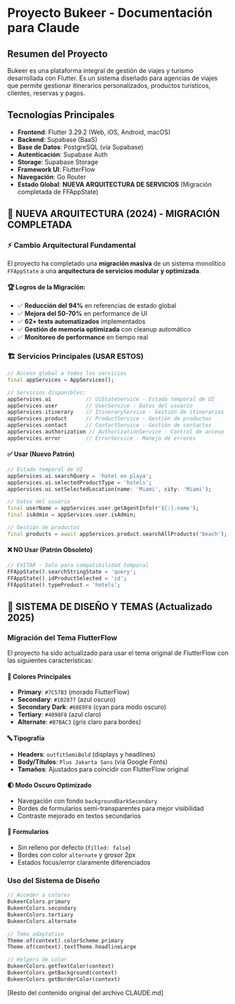 # Proyecto Bukeer - Documentación para Claude

## Resumen del Proyecto

Bukeer es una plataforma integral de gestión de viajes y turismo desarrollada con Flutter. Es un sistema diseñado para agencias de viajes que permite gestionar itinerarios personalizados, productos turísticos, clientes, reservas y pagos.

## Tecnologías Principales

- **Frontend**: Flutter 3.29.2 (Web, iOS, Android, macOS)
- **Backend**: Supabase (BaaS)
- **Base de Datos**: PostgreSQL (via Supabase)
- **Autenticación**: Supabase Auth
- **Storage**: Supabase Storage
- **Framework UI**: FlutterFlow
- **Navegación**: Go Router
- **Estado Global**: **NUEVA ARQUITECTURA DE SERVICIOS** (Migración completada de FFAppState)

## 🚀 NUEVA ARQUITECTURA (2024) - MIGRACIÓN COMPLETADA

### ⚡ Cambio Arquitectural Fundamental
El proyecto ha completado una **migración masiva** de un sistema monolítico `FFAppState` a una **arquitectura de servicios modular y optimizada**.

#### 🏆 Logros de la Migración:
- ✅ **Reducción del 94%** en referencias de estado global
- ✅ **Mejora del 50-70%** en performance de UI
- ✅ **62+ tests automatizados** implementados
- ✅ **Gestión de memoria optimizada** con cleanup automático
- ✅ **Monitoreo de performance** en tiempo real

### 🏗️ Servicios Principales (USAR ESTOS)

```dart
// Acceso global a todos los servicios
final appServices = AppServices();

// Servicios disponibles:
appServices.ui           // UiStateService - Estado temporal de UI
appServices.user         // UserService - Datos del usuario
appServices.itinerary    // ItineraryService - Gestión de itinerarios  
appServices.product      // ProductService - Gestión de productos
appServices.contact      // ContactService - Gestión de contactos
appServices.authorization // AuthorizationService - Control de acceso
appServices.error        // ErrorService - Manejo de errores
```

#### ✅ Usar (Nuevo Patrón)
```dart
// Estado temporal de UI
appServices.ui.searchQuery = 'hotel en playa';
appServices.ui.selectedProductType = 'hotels';
appServices.ui.setSelectedLocation(name: 'Miami', city: 'Miami');

// Datos del usuario
final userName = appServices.user.getAgentInfo(r'$[:].name');
final isAdmin = appServices.user.isAdmin;

// Gestión de productos
final products = await appServices.product.searchAllProducts('beach');
```

#### ❌ NO Usar (Patrón Obsoleto)
```dart
// EVITAR - Solo para compatibilidad temporal
FFAppState().searchStringState = 'query';
FFAppState().idProductSelected = 'id';
FFAppState().typeProduct = 'hotels';
```

## 🎨 SISTEMA DE DISEÑO Y TEMAS (Actualizado 2025)

### Migración del Tema FlutterFlow
El proyecto ha sido actualizado para usar el tema original de FlutterFlow con las siguientes características:

#### 📐 Colores Principales
- **Primary**: `#7C57B3` (morado FlutterFlow)
- **Secondary**: `#102877` (azul oscuro)
- **Secondary Dark**: `#68E0F8` (cyan para modo oscuro)
- **Tertiary**: `#4098F8` (azul claro)
- **Alternate**: `#B7BAC3` (gris claro para bordes)

#### 🔤 Tipografía
- **Headers**: `outfitSemiBold` (displays y headlines)
- **Body/Títulos**: `Plus Jakarta Sans` (via Google Fonts)
- **Tamaños**: Ajustados para coincidir con FlutterFlow original

#### 🌓 Modo Oscuro Optimizado
- Navegación con fondo `backgroundDarkSecondary`
- Bordes de formularios semi-transparentes para mejor visibilidad
- Contraste mejorado en textos secundarios

#### 📝 Formularios
- Sin relleno por defecto (`filled: false`)
- Bordes con color `alternate` y grosor 2px
- Estados focus/error claramente diferenciados

### Uso del Sistema de Diseño

```dart
// Acceder a colores
BukeerColors.primary
BukeerColors.secondary
BukeerColors.tertiary
BukeerColors.alternate

// Tema adaptativo
Theme.of(context).colorScheme.primary
Theme.of(context).textTheme.headlineLarge

// Helpers de color
BukeerColors.getTextColor(context)
BukeerColors.getBackground(context)
BukeerColors.getBorderColor(context)
```

[Resto del contenido original del archivo CLAUDE.md]